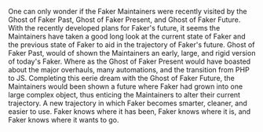 One can only wonder if the Faker Maintainers were recently visited by the Ghost of Faker Past, Ghost of Faker Present, and Ghost of Faker Future. 
With the recently developed plans for Faker's future, it seems the Maintainers have taken a good long look at the current state of Faker and the previous state of Faker to aid in the trajectory of Faker's future. 
Ghost of Faker Past, would of shown the Maintainers an early, large, and rigid version of today's Faker. 
Where as the Ghost of Faker Present would have boasted about the major overhauls, many automations, and the transition from PHP to JS. 
Completing this eerie dream with the Ghost of Faker Future, the Maintainers would been shown a future where Faker had grown into one large complex object, thus enticing the Maintainers to alter their current trajectory. 
A new trajectory in which Faker becomes smarter, cleaner, and easier to use. 
Faker knows where it has been, Faker knows where it is, and Faker knows where it wants to go. 